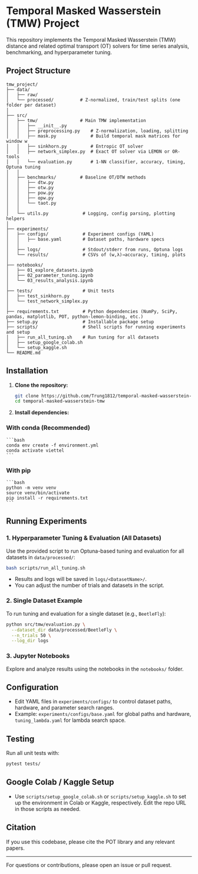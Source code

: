 # Temporal Masked Wasserstein (TMW) Project

This repository implements the Temporal Masked Wasserstein (TMW) distance and related optimal transport (OT) solvers for time series analysis, benchmarking, and hyperparameter tuning.

## Project Structure

```
tmw_project/
├── data/
│   ├── raw/
│   └── processed/          # Z-normalized, train/test splits (one folder per dataset)
│
├── src/
│   ├── tmw/                # Main TMW implementation
│   │   ├── __init__.py
│   │   ├── preprocessing.py    # Z-normalization, loading, splitting
│   │   ├── mask.py             # Build temporal mask matrices for window w
│   │   ├── sinkhorn.py         # Entropic OT solver
│   │   ├── network_simplex.py  # Exact OT solver via LEMON or OR-tools
│   │   └── evaluation.py       # 1-NN classifier, accuracy, timing, Optuna tuning
│   │
│   ├── benchmarks/         # Baseline OT/DTW methods
│   │   ├── dtw.py
│   │   ├── otw.py
│   │   ├── pow.py
│   │   ├── opw.py
│   │   └── taot.py
│   │
│   └── utils.py             # Logging, config parsing, plotting helpers
│
├── experiments/
│   ├── configs/             # Experiment configs (YAML)
│   │   ├── base.yaml        # Dataset paths, hardware specs
│   │
│   ├── logs/                # Stdout/stderr from runs, Optuna logs
│   └── results/             # CSVs of (w,λ)→accuracy, timing, plots
│
├── notebooks/
│   ├── 01_explore_datasets.ipynb
│   ├── 02_parameter_tuning.ipynb
│   └── 03_results_analysis.ipynb
│
├── tests/                   # Unit tests
│   ├── test_sinkhorn.py
│   └── test_network_simplex.py
│
├── requirements.txt         # Python dependencies (NumPy, SciPy, pandas, matplotlib, POT, python-lemon-binding, etc.)
├── setup.py                 # Installable package setup
├── scripts/                 # Shell scripts for running experiments and setup
│   ├── run_all_tuning.sh    # Run tuning for all datasets
│   ├── setup_google_colab.sh
│   └── setup_kaggle.sh
└── README.md
```

## Installation

1. **Clone the repository:**
   ```sh
   git clone https://github.com/Trung1812/temporal-masked-wasserstein-tmw.git
   cd temporal-masked-wasserstein-tmw
   ```
2. **Install dependencies:**

### With conda (Recommended)
    ```bash
    conda env create -f environment.yml
    conda activate viettel
    ```
### With pip
    ```bash
    python -m venv venv
    source venv/bin/activate
    pip install -r requirements.txt
    ```

## Running Experiments

### 1. Hyperparameter Tuning & Evaluation (All Datasets)

Use the provided script to run Optuna-based tuning and evaluation for all datasets in `data/processed/`:

```sh
bash scripts/run_all_tuning.sh
```
- Results and logs will be saved in `logs/<DatasetName>/`.
- You can adjust the number of trials and datasets in the script.

### 2. Single Dataset Example

To run tuning and evaluation for a single dataset (e.g., `BeetleFly`):

```sh
python src/tmw/evaluation.py \
  --dataset_dir data/processed/BeetleFly \
  --n_trials 50 \
  --log_dir logs
```

### 3. Jupyter Notebooks

Explore and analyze results using the notebooks in the `notebooks/` folder.

## Configuration

- Edit YAML files in `experiments/configs/` to control dataset paths, hardware, and parameter search ranges.
- Example: `experiments/configs/base.yaml` for global paths and hardware, `tuning_lambda.yaml` for lambda search space.

## Testing

Run all unit tests with:
```sh
pytest tests/
```

## Google Colab / Kaggle Setup

- Use `scripts/setup_google_colab.sh` or `scripts/setup_kaggle.sh` to set up the environment in Colab or Kaggle, respectively. Edit the repo URL in those scripts as needed.

## Citation
If you use this codebase, please cite the POT library and any relevant papers.

---

For questions or contributions, please open an issue or pull request.